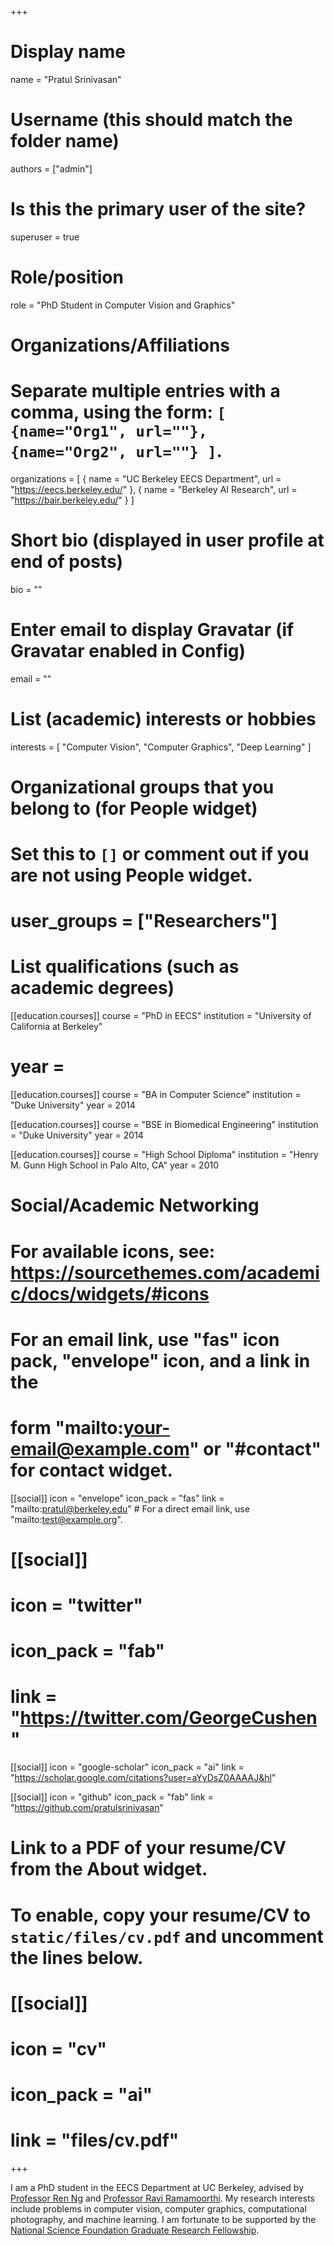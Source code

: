 +++
# Display name
name = "Pratul Srinivasan"

# Username (this should match the folder name)
authors = ["admin"]

# Is this the primary user of the site?
superuser = true

# Role/position
role = "PhD Student in Computer Vision and Graphics"

# Organizations/Affiliations
#   Separate multiple entries with a comma, using the form: `[ {name="Org1", url=""}, {name="Org2", url=""} ]`.
organizations = [ { name = "UC Berkeley EECS Department", url = "https://eecs.berkeley.edu/" }, { name = "Berkeley AI Research", url = "https://bair.berkeley.edu/" } ]

# Short bio (displayed in user profile at end of posts)
bio = ""

# Enter email to display Gravatar (if Gravatar enabled in Config)
email = ""

# List (academic) interests or hobbies
interests = [
    "Computer Vision",
    "Computer Graphics",
    "Deep Learning"
  ]

# Organizational groups that you belong to (for People widget)
#   Set this to `[]` or comment out if you are not using People widget.
# user_groups = ["Researchers"]

# List qualifications (such as academic degrees)
[[education.courses]]
  course = "PhD in EECS"
  institution = "University of California at Berkeley"
  # year = 
  
[[education.courses]]
  course = "BA in Computer Science"
  institution = "Duke University"
  year = 2014

[[education.courses]]
  course = "BSE in Biomedical Engineering"
  institution = "Duke University"
  year = 2014
  
[[education.courses]]
  course = "High School Diploma"
  institution = "Henry M. Gunn High School in Palo Alto, CA"
  year = 2010


# Social/Academic Networking
# For available icons, see: https://sourcethemes.com/academic/docs/widgets/#icons
#   For an email link, use "fas" icon pack, "envelope" icon, and a link in the
#   form "mailto:your-email@example.com" or "#contact" for contact widget.

[[social]]
  icon = "envelope"
  icon_pack = "fas"
  link = "mailto:pratul@berkeley.edu"  # For a direct email link, use "mailto:test@example.org".

# [[social]]
#  icon = "twitter"
#  icon_pack = "fab"
#  link = "https://twitter.com/GeorgeCushen"

[[social]]
  icon = "google-scholar"
  icon_pack = "ai"
  link = "https://scholar.google.com/citations?user=aYyDsZ0AAAAJ&hl"

[[social]]
  icon = "github"
  icon_pack = "fab"
  link = "https://github.com/pratulsrinivasan"

# Link to a PDF of your resume/CV from the About widget.
# To enable, copy your resume/CV to `static/files/cv.pdf` and uncomment the lines below.
# [[social]]
#   icon = "cv"
#   icon_pack = "ai"
#   link = "files/cv.pdf"

+++

I am a PhD student in the EECS Department at UC Berkeley, advised by [Professor Ren Ng](https://www2.eecs.berkeley.edu/Faculty/Homepages/yirenng.html) and [Professor Ravi Ramamoorthi](https://cseweb.ucsd.edu/~ravir/). My research interests include problems in computer vision, computer graphics, computational photography, and machine learning. I am fortunate to be supported by the [National Science Foundation Graduate Research Fellowship](https://www.nsfgrfp.org/).
